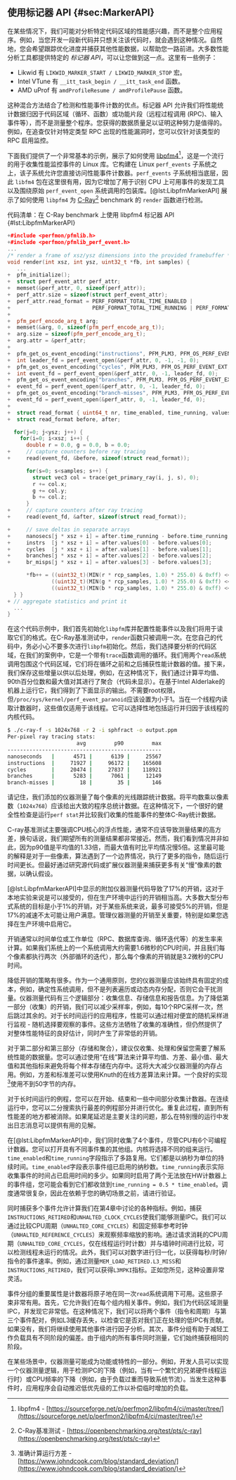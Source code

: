 ## 使用标记器 API {#sec:MarkerAPI}

在某些情况下，我们可能对分析特定代码区域的性能感兴趣，而不是整个应用程序。例如，当您开发一段新代码并只想关注该代码时，就会遇到这种情况。自然地，您会希望跟踪优化进度并捕获其他性能数据，以帮助您一路前进。大多数性能分析工具都提供特定的 *标记器 API*，可以让您做到这一点。这里有一些例子：

* Likwid 有 `LIKWID_MARKER_START / LIKWID_MARKER_STOP` 宏。
* Intel VTune 有 `__itt_task_begin / __itt_task_end` 函数。
* AMD uProf 有 `amdProfileResume / amdProfilePause` 函数。

这种混合方法结合了检测和性能事件计数的优点。标记器 API 允许我们将性能统计数据归因于代码区域（循环、函数）或功能片段（远程过程调用 (RPC)、输入事件等），而不是测量整个程序。您获得的数据质量足以证明这种努力是值得的。例如，在追查仅针对特定类型 RPC 出现的性能漏洞时，您可以仅针对该类型的 RPC 启用监控。

下面我们提供了一个非常基本的示例，展示了如何使用  [libpfm4](https://sourceforge.net/p/perfmon2/libpfm4/ci/master/tree/)[^1]，这是一个流行的用于收集性能监控事件的 Linux 库。它构建在 Linux `perf_events` 子系统之上，该子系统允许您直接访问性能事件计数器。`perf_events` 子系统相当底层，因此 `libfm4` 包在这里很有用，因为它增加了用于识别 CPU 上可用事件的发现工具以及围绕原始 `perf_event_open` 系统调用的包装库。[@lst:LibpfmMarkerAPI] 展示了如何使用 `libpfm4` 为 [C-Ray](https://openbenchmarking.org/test/pts/c-ray)[^2] benchmark 的 `render` 函数进行检测。

代码清单：在 C-Ray benchmark 上使用 libpfm4 标记器 API {#lst:LibpfmMarkerAPI}

```cpp 
+#include <perfmon/pfmlib.h>
+#include <perfmon/pfmlib_perf_event.h>
...
/* render a frame of xsz/ysz dimensions into the provided framebuffer */
void render(int xsz, int ysz, uint32_t *fb, int samples) {
   ...
+  pfm_initialize();
+  struct perf_event_attr perf_attr;
+  memset(&perf_attr, 0, sizeof(perf_attr));
+  perf_attr.size = sizeof(struct perf_event_attr);
+  perf_attr.read_format = PERF_FORMAT_TOTAL_TIME_ENABLED | 
+                          PERF_FORMAT_TOTAL_TIME_RUNNING | PERF_FORMAT_GROUP;
+   
+  pfm_perf_encode_arg_t arg;
+  memset(&arg, 0, sizeof(pfm_perf_encode_arg_t));
+  arg.size = sizeof(pfm_perf_encode_arg_t);
+  arg.attr = &perf_attr;
+   
+  pfm_get_os_event_encoding("instructions", PFM_PLM3, PFM_OS_PERF_EVENT_EXT, &arg);
+  int leader_fd = perf_event_open(&perf_attr, 0, -1, -1, 0);
+  pfm_get_os_event_encoding("cycles", PFM_PLM3, PFM_OS_PERF_EVENT_EXT, &arg);
+  int event_fd = perf_event_open(&perf_attr, 0, -1, leader_fd, 0);
+  pfm_get_os_event_encoding("branches", PFM_PLM3, PFM_OS_PERF_EVENT_EXT, &arg);
+  event_fd = perf_event_open(&perf_attr, 0, -1, leader_fd, 0);
+  pfm_get_os_event_encoding("branch-misses", PFM_PLM3, PFM_OS_PERF_EVENT_EXT, &arg);
+  event_fd = perf_event_open(&perf_attr, 0, -1, leader_fd, 0);
+
+  struct read_format { uint64_t nr, time_enabled, time_running, values[4]; };
+  struct read_format before, after;

  for(j=0; j<ysz; j++) {
    for(i=0; i<xsz; i++) {
      double r = 0.0, g = 0.0, b = 0.0;
+     // capture counters before ray tracing
+     read(event_fd, &before, sizeof(struct read_format));

      for(s=0; s<samples; s++) {
        struct vec3 col = trace(get_primary_ray(i, j, s), 0);
        r += col.x;
        g += col.y;
        b += col.z;
      }
+     // capture counters after ray tracing
+     read(event_fd, &after, sizeof(struct read_format));

+     // save deltas in separate arrays
+     nanosecs[j * xsz + i] = after.time_running - before.time_running;
+     instrs  [j * xsz + i] = after.values[0] - before.values[0];
+     cycles  [j * xsz + i] = after.values[1] - before.values[1];
+     branches[j * xsz + i] = after.values[2] - before.values[2];
+     br_misps[j * xsz + i] = after.values[3] - before.values[3];

      *fb++ = ((uint32_t)(MIN(r * rcp_samples, 1.0) * 255.0) & 0xff) << RSHIFT |
              ((uint32_t)(MIN(g * rcp_samples, 1.0) * 255.0) & 0xff) << GSHIFT |
              ((uint32_t)(MIN(b * rcp_samples, 1.0) * 255.0) & 0xff) << BSHIFT;
  } }
+ // aggregate statistics and print it
  ...
}
```

在这个代码示例中，我们首先初始化`libpfm`库并配置性能事件以及我们将用于读取它们的格式。在C-Ray基准测试中，`render`函数只被调用一次。在您自己的代码中，务必小心不要多次进行`libpfm`初始化。然后，我们选择要分析的代码区域，在我们的案例中，它是一个带有`trace`函数调用的循环。我们用两个`read`系统调用包围这个代码区域，它们将在循环之前和之后捕获性能计数器的值。接下来，我们保存这些增量以供以后处理，例如，在这种情况下，我们通过计算平均值、90th百分位数和最大值对其进行了聚合（代码未显示）。在基于Intel Alderlake的机器上运行它，我们得到了下面显示的输出。不需要root权限，但`/proc/sys/kernel/perf_event_paranoid`应该设置为小于1。当在一个线程内读取计数器时，这些值仅适用于该线程。它可以选择性地包括运行并归因于该线程的内核代码。

```bash
$ ./c-ray-f -s 1024x768 -r 2 -i sphfract -o output.ppm
Per-pixel ray tracing stats:
                      avg         p90         max
-------------------------------------------------
nanoseconds   |      4571 |      6139 |     25567
instructions  |     71927 |     96172 |    165608
cycles        |     20474 |     27837 |    118921
branches      |      5283 |      7061 |     12149
branch-misses |        18 |        35 |       146
```

请记住，我们添加的仪器测量了每个像素的光线跟踪统计数据。将平均数乘以像素数（`1024x768`）应该给出大致的程序总统计数据。在这种情况下，一个很好的健全性检查是运行`perf stat`并比较我们收集的性能事件的整体C-Ray统计数据。

C-ray基准测试主要强调CPU核心的浮点性能，通常不应该导致测量结果的高方差，换句话说，我们期望所有的测量结果都非常接近。然而，我们看到情况并非如此，因为p90值是平均值的1.33倍，而最大值有时比平均情况慢5倍。这里最可能的解释是对于一些像素，算法遇到了一个边界情况，执行了更多的指令，随后运行时间更长。但最好通过研究源代码或扩展仪器测量来捕获更多有关“慢”像素的数据，以确认假设。

[@lst:LibpfmMarkerAPI]中显示的附加仪器测量代码导致了17%的开销，这对于本地实验来说是可以接受的，但在生产环境中运行的开销相当高。大多数大型分布式系统的目标是小于1%的开销，对于某些系统来说，最多可接受5%的开销，但是17%的减速不太可能让用户满意。管理仪器测量的开销至关重要，特别是如果您选择在生产环境中启用它。

开销通常以时间单位或工作单位（RPC、数据库查询、循环迭代等）的发生率来计算。如果我们系统上的一个系统调用大约需要1.6微秒的CPU时间，并且我们每个像素都执行两次（外部循环的迭代），那么每个像素的开销就是3.2微秒的CPU时间。

降低开销的策略有很多。作为一个通用原则，您的仪器测量应该始终具有固定的成本，例如，确定性系统调用，但不是列表遍历或动态内存分配，否则它会干扰测量。仪器测量代码有三个逻辑部分：收集信息、存储信息和报告信息。为了降低第一部分（收集）的开销，我们可以减少采样率，例如，每10个RPC采样一次，然后跳过其余的。对于长时间运行的应用程序，性能可以通过相对便宜的随机采样进行监视 - 随机选择要观察的事件。这些方法牺牲了收集的准确性，但仍然提供了对整体性能特征的良好估计，同时产生了非常低的开销。

对于第二部分和第三部分（存储和聚合），建议仅收集、处理和保留您需要了解系统性能的数据量。您可以通过使用“在线”算法来计算平均值、方差、最小值、最大值和其他指标来避免将每个样本存储在内存中。这将大大减少仪器测量的内存占用。例如，方差和标准差可以使用Knuth的在线方差算法来计算。一个良好的实现[^3]使用不到50字节的内存。

对于长时间运行的例程，您可以在开始、结束和一些中间部分收集计数器。在连续运行中，您可以二分搜索执行最差的例程部分并进行优化。重复此过程，直到所有性能差的地方都被消除。如果尾延迟是主要关注的问题，那么在特别慢的运行中发出日志消息可以提供有用的见解。

在[@lst:LibpfmMarkerAPI]中，我们同时收集了4个事件，尽管CPU有6个可编程计数器。您可以打开具有不同事件集的其他组。内核将选择不同的组来运行。`time_enabled`和`time_running`字段指示了多路复用。它们都是以纳秒为单位的持续时间。`time_enabled`字段表示事件组已启用的纳秒数。`time_running`表示实际收集事件的时间占已启用时间的多少。如果同时启用了两个无法放在HW计数器上的事件组，您可能会看到它们都收敛到`time_running = 0.5 * time_enabled`。调度通常很复杂，因此在依赖于您的确切场景之前，请进行验证。

同时捕获多个事件允许计算我们在第4章中讨论的各种指标。例如，捕获`INSTRUCTIONS_RETIRED`和`UNHALTED_CLOCK_CYCLES`使我们能够测量IPC。我们可以通过比较CPU周期（`UNHALTED_CORE_CYCLES`）和固定频率参考时钟（`UNHALTED_REFERENCE_CYCLES`）来观察频率缩放的影响。通过请求消耗的CPU周期（`UNHALTED_CORE_CYCLES`，仅在线程运行时计数）并与墙钟时间进行比较，可以检测线程未运行的情况。此外，我们可以对数字进行归一化，以获得每秒/时钟/指令的事件速率。例如，通过测量`MEM_LOAD_RETIRED.L3_MISS`和`INSTRUCTIONS_RETIRED`，我们可以获得`L3MPKI`指标。正如您所见，这种设置非常灵活。

事件分组的重要属性是计数器将原子地在同一次`read`系统调用下可用。这些原子束非常有用。首先，它允许我们在每个组内相关事件。例如，我们为代码区域测量IPC，并发现它非常低。在这种情况下，我们可以将两个事件（指令和周期）与第三个事件配对，例如L3缓存丢失，以检查它是否对我们正在处理的低IPC有贡献。如果没有，我们将继续使用其他事件进行因子分析。其次，事件分组有助于减轻工作负载具有不同阶段的偏差。由于组内的所有事件同时测量，它们始终捕获相同的阶段。

在某些场景中，仪器测量可能成为功能或特性的一部分。例如，开发人员可以实现一个仪器测量逻辑，用于检测IPC的下降（例如，当有一个繁忙的兄弟硬件线程运行时）或CPU频率的下降（例如，由于负载过重而导致系统节流）。当发生这种事件时，应用程序会自动推迟低优先级的工作以补偿临时增加的负载。

[^1]: libpfm4 - [https://sourceforge.net/p/perfmon2/libpfm4/ci/master/tree/](https://sourceforge.net/p/perfmon2/libpfm4/ci/master/tree/)

[^2]: C-Ray基准测试 - [https://openbenchmarking.org/test/pts/c-ray](https://openbenchmarking.org/test/pts/c-ray)

[^3]: 准确计算运行方差 - [https://www.johndcook.com/blog/standard_deviation/](https://www.johndcook.com/blog/standard_deviation/)